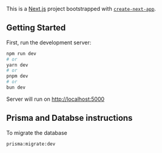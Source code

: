 This is a [Next.js](https://nextjs.org) project bootstrapped with [`create-next-app`](https://nextjs.org/docs/app/api-reference/cli/create-next-app).

## Getting Started

First, run the development server:

```bash
npm run dev
# or
yarn dev
# or
pnpm dev
# or
bun dev
```

Server will run on [http://localhost:5000](http://localhost:5000) 

## Prisma and Databse instructions


To migrate the database

```bash
prisma:migrate:dev
```




